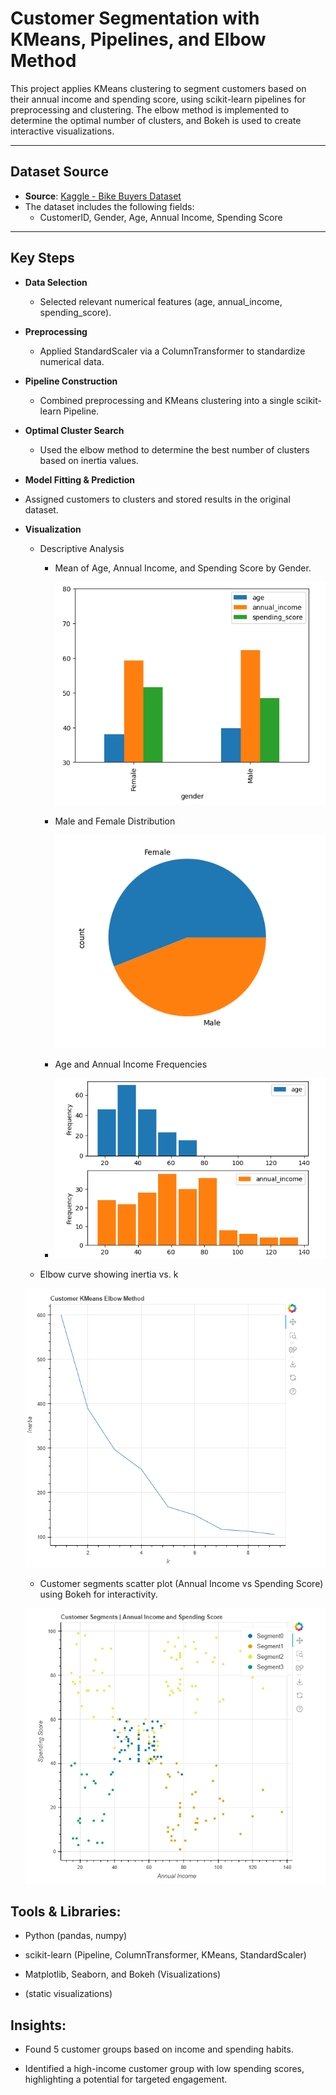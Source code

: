 # Customer Segmentation with KMeans, Pipelines, and Elbow Method

This project applies KMeans clustering to segment customers based on their annual income and spending score, using scikit-learn pipelines for preprocessing and clustering. The elbow method is implemented to determine the optimal number of clusters, and Bokeh is used to create interactive visualizations.

---

##  Dataset Source

- **Source**: [Kaggle - Bike Buyers Dataset](https://www.kaggle.com/datasets/vjchoudhary7/customer-segmentation-tutorial-in-python?resource=download) 
- The dataset includes the following fields:
  - CustomerID, Gender, Age, Annual Income, Spending Score

---

##  Key Steps

- **Data Selection**
  - Selected relevant numerical features (age, annual_income, spending_score).
- **Preprocessing**
  - Applied StandardScaler via a ColumnTransformer to standardize numerical data.
- **Pipeline Construction**
  - Combined preprocessing and KMeans clustering into a single scikit-learn Pipeline.
- **Optimal Cluster Search**
  - Used the elbow method to determine the best number of clusters based on inertia values.
 - **Model Fitting & Prediction**
  - Assigned customers to clusters and stored results in the original dataset.
- **Visualization**
  - Descriptive Analysis
    - Mean of Age, Annual Income, and Spending Score by Gender.
      
      ![Mean Screenshot](/image/Mean_by_Gender.png)
    - Male and Female Distribution
      
      ![Male Female Screenshot](/image/Male_Female_Distribution.png)
      
    - Age and Annual Income Frequencies
    - 
      ![Age Income Screenshot](/image/Age_Income_Frequencies.png)
      
  - Elbow curve showing inertia vs. k
 
  ![Elbow Screenshot](/image/Elbow.png)
  
  - Customer segments scatter plot (Annual Income vs Spending Score) using Bokeh for interactivity.
 
  ![Segment Screenshot](/image/Customer_Segment.png)  

## Tools & Libraries:

- Python (pandas, numpy)

- scikit-learn (Pipeline, ColumnTransformer, KMeans, StandardScaler)

- Matplotlib, Seaborn, and Bokeh (Visualizations)

- (static visualizations)

##  Insights:

- Found 5 customer groups based on income and spending habits.

- Identified a high-income customer group with low spending scores, highlighting a potential for targeted engagement.


